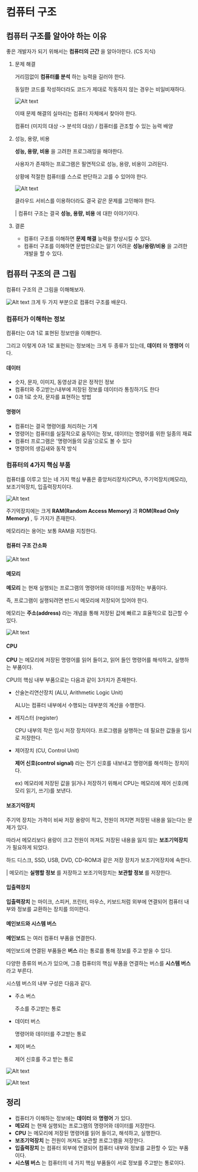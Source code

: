# 컴퓨터 구조

## 컴퓨터 구조를 알아야 하는 이유
좋은 개발자가 되기 위해서는 **컴퓨터의 근간** 을 알아야한다. (CS 지식)

1. 문제 해결

   거리낌없이 **컴퓨터를 분석** 하는 능력을 길러야 한다.

   동일한 코드를 작성하더라도 코드가 제대로 작동하지 않는 경우는 비일비재하다.

   ![Alt text](image-1.png)

   이때 문제 해결의 실마리는 컴퓨터 자체에서 찾아야 한다.

   컴퓨터 (미지의 대상 -> 분석의 대상) / 컴퓨터를 관조할 수 있는 능력 배양

2. 성능, 용량, 비용
   
   **성능, 용량, 비용** 을 고려한 프로그래밍을 해야한다.

   사용자가 존재하는 프로그램은 필연적으로 성능, 용량, 비용이 고려된다.

   상황에 적절한 컴퓨터를 스스로 판단하고 고를 수 있어야 한다.

   ![Alt text](image-2.png)

   클라우드 서비스를 이용하더라도 결국 같은 문제를 고민해야 한다.


    | 컴퓨터 구조는 결국 **성능, 용량, 비용** 에 대한 이야기이다.

3. 결론

     - 컴퓨터 구조를 이해하면 **문제 해결** 능력을 향상시킬 수 있다.
     - 컴퓨터 구조를 이해하면 문법만으로는 알기 어려운 **성능/용량/비용** 을 고려한 개발을 할 수 있다.

## 컴퓨터 구조의 큰 그림
컴퓨터 구조의 큰 그림을 이해해보자.

![Alt text](image.png)
크게 두 가지 부분으로 컴퓨터 구조를 배운다.

### 컴퓨터가 이해하는 정보

컴퓨터는 0과 1로 표현된 정보만을 이해한다.

그리고 이렇게 0과 1로 표현되는 정보에는 크게 두 종류가 있는데, **데이터** 와 **명령어** 이다.

#### 데이터
- 숫자, 문자, 이미지, 동영상과 같은 정적인 정보
- 컴퓨터와 주고받는/내부에 저장된 정보를 데이터라 통칭하기도 한다
- 0과 1로 숫자, 문자를 표현하는 방법

#### 명령어
- 컴퓨터는 결국 명령어를 처리하는 기계
- 명령어는 컴퓨터를 실질적으로 움직이는 정보, 데이터는 명령어를 위한 일종의 재료
- 컴퓨터 프로그램은 '명령어들의 모음'으로도 볼 수 있다
- 명령어의 생김새와 동작 방식

### 컴퓨터의 4가지 핵심 부품
컴퓨터를 이루고 있는 네 가지 핵심 부품은 중앙처리장치(CPU), 주기억장치(메모리), 보조기억장치, 입출력장치이다.

![Alt text](image-3.png)

주기억장치에는 크게 **RAM(Random Access Memory)** 과 **ROM(Read Only Memory)** , 두 가지가 존재한다.

메모리라는 용어는 보통 RAM을 지칭한다.


#### 컴퓨터 구조 간소화
![Alt text](image-4.png)

#### 메모리
**메모리** 는 현재 실행되는 프로그램의 명령어와 데이터를 저장하는 부품이다.

즉, 프로그램이 실행되려면 반드시 메모리에 저장되어 있어야 한다.

메모리는 **주소(address)** 라는 개념을 통해 저장된 값에 빠르고 효율적으로 접근할 수 있다.

![Alt text](image-5.png)

#### CPU
**CPU** 는 메모리에 저장된 명령어를 읽어 들이고, 읽어 들인 명령어를 해석하고, 실행하는 부품이다.

CPU의 핵심 내부 부품으로는 다음과 같이 3가지가 존재한다.
- 산술논리연산장치 (ALU, Arithmetic Logic Unit)
  
  ALU는 컴퓨터 내부에서 수행되는 대부분의 계산을 수행한다.
- 레지스터 (register)

  CPU 내부의 작은 임시 저장 장치이다. 프로그램을 실행하는 데 필요한 값들을 임시로 저장한다.
- 제어장치 (CU, Control Unit)

  **제어 신호(control signal)** 라는 전기 신호를 내보내고 명령어를 해석하는 장치이다.
  
  ex) 메모리에 저장된 값을 읽거나 저장하기 위해서 CPU는 메모리에 제어 신호(메모리 읽기, 쓰기)를 보낸다.

#### 보조기억장치
주기억 장치는 가격이 비싸 저장 용량이 적고, 전원이 꺼지면 저장된 내용을 잃는다는 문제가 있다.

따라서 메모리보다 용량이 크고 전원이 꺼져도 저장된 내용을 잃지 않는 **보조기억장치** 가 필요하게 되었다.

하드 디스크, SSD, USB, DVD, CD-ROM과 같은 저장 장치가 보조기억장치에 속한다.

| 메모리는 **실행할 정보** 를 저장하고 보조기억장치는 **보관할 정보** 를 저장한다.

#### 입출력장치
**입출력장치** 는 마이크, 스피커, 프린터, 마우스, 키보드처럼 외부에 연결되어 컴퓨터 내부와 정보를 교환하는 장치를 의미한다.

#### 메인보드와 시스템 버스
**메인보드** 는 여러 컴퓨터 부품을 연결한다.

메인보드에 연결된 부품들은 **버스** 라는 통로를 통해 정보를 주고 받을 수 있다.

다양한 종류의 버스가 있으며, 그중 컴퓨터의 핵심 부품을 연결하는 버스를 **시스템 버스** 라고 부른다.

시스템 버스의 내부 구성은 다음과 같다.

- 주소 버스

  주소를 주고받는 통로

- 데이터 버스

  명령어와 데이터를 주고받는 통로

- 제어 버스

  제어 신호를 주고 받는 통로

![Alt text](image-6.png)

![Alt text](image-7.png)

## 정리

- 컴퓨터가 이해하는 정보에는 **데이터** 와 **명령어** 가 있다.
- **메모리** 는 현재 실행되는 프로그램의 명령어와 데이터를 저장한다.
- **CPU** 는 메모리에 저장된 명령어를 읽어 들이고, 해석하고, 실행한다.
- **보조기억장치** 는 전원이 꺼져도 보관할 프로그램을 저장한다.
- **입출력장치** 는 컴퓨터 외부에 연결되어 컴퓨터 내부와 정보를 교환할 수 있는 부품이다.
- **시스템 버스** 는 컴퓨터의 네 가지 핵심 부품들이 서로 정보를 주고받는 통로이다.

